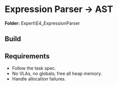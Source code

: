 ﻿# Expression Parser → AST

**Folder:** Expert\E4_ExpressionParser

## Build

## Requirements
- Follow the task spec.
- No VLAs, no globals; free all heap memory.
- Handle allocation failures.
